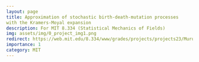 ```yaml
---
layout: page
title: Approximation of stochastic birth-death-mutation processes
with the Kramers-Moyal expansion
description: For MIT 8.334 (Statistical Mechanics of Fields)
img: assets/img/0_project_img1.png
redirect: https://web.mit.edu/8.334/www/grades/projects/projects23/MuruganPranav.pdf
importance: 1
category: MIT
---
```

